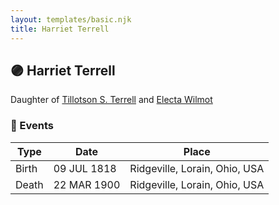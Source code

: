 ```yaml
---
layout: templates/basic.njk
title: Harriet Terrell
---
```

## 🟣 Harriet Terrell

Daughter of [Tillotson S. Terrell](/people/2/25548435) and [Electa Wilmot](/people/7/77370498)

### 📆 Events

Type | Date | Place
------ | ------ | ------
Birth | 09 JUL 1818 | Ridgeville, Lorain, Ohio, USA
Death | 22 MAR 1900 | Ridgeville, Lorain, Ohio, USA
